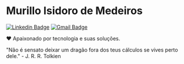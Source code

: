 <h1>Murillo Isidoro de Medeiros</h1>

[![Linkedin Badge](https://img.shields.io/badge/-Murillo%20Isidoro%20de%20Medeiros-fff?style=flat&logo=Linkedin&logoColor=black&link=https://www.linkedin.com/in/murilloidm/)](https://www.linkedin.com/in/murilloidm/) 
[![Gmail Badge](https://img.shields.io/badge/-murillo.idem@gmail.com-fff?style=flat&logo=Gmail&logoColor=black&link=mailto:murillo.idem@gmail.com)](mailto:murillo.idem@gmail.com)

<p>
  ❤ Apaixonado por tecnologia e suas soluções. 
</p>

<p>
  "Não é sensato deixar um dragão fora dos teus cálculos se vives perto dele." - J. R. R. Tolkien
</p>

